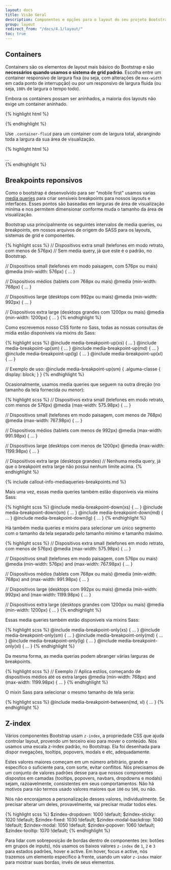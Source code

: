 ```yaml
---
layout: docs
title: Visão Geral
description: Componentes e opções para o layout do seu projeto Bootstrap, incluindo wrapping containers, um poderoso sistema de grid, um objeto de mídia flexível e classes responsivas.
group: layout
redirect_from: "/docs/4.1/layout/"
toc: true
---
```


## Containers

Containers são os elementos de layout mais básico do Bootstrap e são **necessários quando usamos o sistema de grid padrão**. Escolha entre um container responsivo de largura fixa (ou seja, com alterações de `max-width` em cada ponto de interrupção) ou por um responsivo de largura fluida (ou seja, `100%` de largura o tempo todo).


Embora os containers possam ser aninhados, a maioria dos layouts não exige um container aninhado.

<div class="bd-example">
  <div class="bd-example-container">
    <div class="bd-example-container-header"></div>
    <div class="bd-example-container-sidebar"></div>
    <div class="bd-example-container-body"></div>
  </div>
</div>

{% highlight html %}
<div class="container">
  <!-- Conteúdo aqui -->
</div>
{% endhighlight %}

Use `.container-fluid` para um container com de largura total, abrangindo toda a largura da sua área de visualização.

<div class="bd-example">
  <div class="bd-example-container bd-example-container-fluid">
    <div class="bd-example-container-header"></div>
    <div class="bd-example-container-sidebar"></div>
    <div class="bd-example-container-body"></div>
  </div>
</div>

{% highlight html %}
<div class="container-fluid">
  ...
</div>
{% endhighlight %}


## Breakpoints reponsivos

Como o bootstrap é desenvolvido para ser "mobile first" usamos varias [media queries](https://developer.mozilla.org/en-US/docs/Web/CSS/Media_Queries/Using_media_queries) para criar sensíveis breakpoints para nossos layouts e interfaces. Esses pontos são baseadas em larguras de área de visualização miníma e nos permitem dimensionar conforme muda o tamanho da área de visualização.

Bootstrap usa principalmente os seguintes intervalos de media queries, ou breakpoints, em nossos arquivos de origem do SASS para os layouts, sistemas de grid e componentes.

{% highlight scss %}
// Dispositivos extra small (telefones em modo retrato, com menos de 576px)
// Sem media query, já que este é o padrão, no Bootstrap.

// Dispositivos small (telefones em modo paisagem, com 576px ou mais)
@media (min-width: 576px) { ... }

// Dispositivos médios (tablets com 768px ou mais)
@media (min-width: 768px) { ... }

// Dispositivos large (desktops com 992px ou mais)
@media (min-width: 992px) { ... }

// Dispositivos extra large (desktops grandes com 1200px ou mais)
@media (min-width: 1200px) { ... }
{% endhighlight %}

Como escrevemos nosso CSS fonte no Sass, todas as nossas consultas de mídia estão disponíveis via mixins do Sass:

{% highlight scss %}
@include media-breakpoint-up(xs) { ... }
@include media-breakpoint-up(sm) { ... }
@include media-breakpoint-up(md) { ... }
@include media-breakpoint-up(lg) { ... }
@include media-breakpoint-up(xl) { ... }

// Exemplo de uso:
@include media-breakpoint-up(sm) {
  .alguma-classe {
    display: block;
  }
}
{% endhighlight %}

Ocasionalmente, usamos media queries que seguem na outra direção (no tamanho da tela fornecida *ou menor*):

{% highlight scss %}
// Dispositivos extra small (telefones em modo retrato, com menos de 576px)
@media (max-width: 575.98px) { ... }

// Dispositivos small (telefones em modo paisagem, com menos de 768px)
@media (max-width: 767.98px) { ... }

// Dispositivos médios (tablets com menos de 992px)
@media (max-width: 991.98px) { ... }

// Dispositivos large (desktops com menos de 1200px)
@media (max-width: 1199.98px) { ... }

// Dispositivos extra large (desktops grandes)
// Nenhuma media query, já que o breakpoint extra large não possui nenhum limite acima.
{% endhighlight %}

{% include callout-info-mediaqueries-breakpoints.md %}

Mais uma vez, essas media queries também estão disponíveis via mixins Sass:

{% highlight scss %}
@include media-breakpoint-down(xs) { ... }
@include media-breakpoint-down(sm) { ... }
@include media-breakpoint-down(md) { ... }
@include media-breakpoint-down(lg) { ... }
{% endhighlight %}

Há também media queries e mixins para selecionar um único segmento com o tamanho da tela separado pelo tamanho minímo e tamanho máximo.

{% highlight scss %}
// Dispositivos extra small (telefones em modo retrato, com menos de 576px)
@media (max-width: 575.98px) { ... }

// Dispositivos small (telefones em modo paisagem, com 576px ou mais)
@media (min-width: 576px) and (max-width: 767.98px) { ... }

// Dispositivos médios (tablets com 768px ou mais)
@media (min-width: 768px) and (max-width: 991.98px) { ... }

// Dispositivos large (desktops com 992px ou mais)
@media (min-width: 992px) and (max-width: 1199.98px) { ... }

// Dispositivos extra large (desktops grandes com 1200px ou mais)
@media (min-width: 1200px) { ... }
{% endhighlight %}

Essas media queries também estão disponíveis via mixins Sass: 

{% highlight scss %}
@include media-breakpoint-only(xs) { ... }
@include media-breakpoint-only(sm) { ... }
@include media-breakpoint-only(md) { ... }
@include media-breakpoint-only(lg) { ... }
@include media-breakpoint-only(xl) { ... }
{% endhighlight %}

Da mesma forma, as media querias podem abranger várias larguras de breakpoints.

{% highlight scss %}
// Exemplo
// Aplica estilos, começando de dispositivos médios até os extra larges
@media (min-width: 768px) and (max-width: 1199.98px) { ... }
{% endhighlight %}

O mixin Sass para selecionar o mesmo tamanho de tela seria:

{% highlight scss %}
@include media-breakpoint-between(md, xl) { ... }
{% endhighlight %}

## Z-index

Vários componentes Bootstrap usam `z-index`, a propriedade CSS que ajuda controlar layout, provendo um terceiro eixo para mover o conteúdo. Nós usamos uma escala z-index padrão, no Bootstrap. Ela foi desenhada para dispor nvegações, tooltips, popovers, modals e etc, adequadamente.

Estes valores maiores começam em um número arbitrário, grande e específico o suficiente para, com sorte, evitar conflitos. Nós precisamos de um conjunto de valores padrões desse para que nossos componentes dispostos em camadas (tooltips, popovers, navbars, dropdowns e modals) sejam, razoavelmente, consistentes em seus comportamentos. Não há motivos para não termos usado valores maiores que `100` ou `500`, ou não.

Nós não encorajamos a personalização desses valores, individualmente. Se precisar alterar um deles, provavelmente, vai precisar mudar todos eles.

{% highlight scss %}
$zindex-dropdown:          1000 !default;
$zindex-sticky:            1020 !default;
$zindex-fixed:             1030 !default;
$zindex-modal-backdrop:    1040 !default;
$zindex-modal:             1050 !default;
$zindex-popover:           1060 !default;
$zindex-tooltip:           1070 !default;
{% endhighlight %}

Para lidar com sobreposição de bordas dentro de componentes (ex: botões em grupos de inputs), nós usamos os baixos valores `z-index` de `1`, `2` e `3` para estados padrões, hover e active. Em hover, focus e active, nós trazemos um elemento específico à frente, usando um valor `z-index` maior para mostrar suas bordas, invés de seus elementos.
